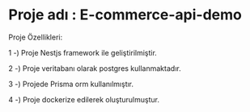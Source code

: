 # Proje adı :  E-commerce-api-demo

Proje Özellikleri:

1 -) Proje Nestjs framework ile geliştirilmiştir.

2 -) Proje veritabanı olarak postgres kullanmaktadır.

3 -) Projede Prisma orm kullanılmıştır.

4 -) Proje dockerize edilerek oluşturulmuştur.

